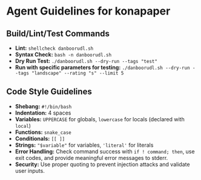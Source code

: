 # Agent Guidelines for konapaper

## Build/Lint/Test Commands

- **Lint:** `shellcheck danboorudl.sh`
- **Syntax Check:** `bash -n danboorudl.sh`
- **Dry Run Test:** `./danboorudl.sh --dry-run --tags "test"`
- **Run with specific parameters for testing:** `./danboorudl.sh --dry-run --tags "landscape" --rating "s" --limit 5`

## Code Style Guidelines

- **Shebang:** `#!/bin/bash`
- **Indentation:** 4 spaces
- **Variables:** `UPPERCASE` for globals, `lowercase` for locals (declared with `local`)
- **Functions:** `snake_case`
- **Conditionals:** `[[ ]]`
- **Strings:** `"$variable"` for variables, `'literal'` for literals
- **Error Handling:** Check command success with `if ! command; then`, use exit codes, and provide meaningful error messages to stderr.
- **Security:** Use proper quoting to prevent injection attacks and validate user inputs.

